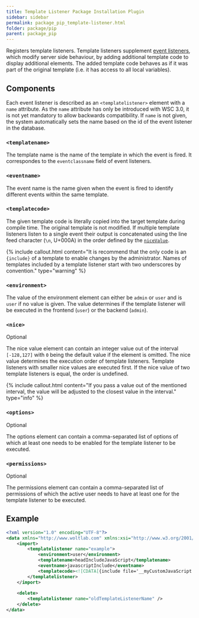 ```yaml
---
title: Template Listener Package Installation Plugin
sidebar: sidebar
permalink: package_pip_template-listener.html
folder: package/pip
parent: package_pip
---
```


Registers template listeners.
Template listeners supplement [event listeners](package_pip_event-listener.html), which modify server side behaviour, by adding additional template code to display additional elements.
The added template code behaves as if it was part of the original template (i.e. it has access to all local variables).

## Components

Each event listener is described as an `<templatelistener>` element with a `name` attribute.
As the `name` attribute has only be introduced with WSC 3.0, it is not yet mandatory to allow backwards compatibility.
If `name` is not given, the system automatically sets the name based on the id of the event listener in the database.

### `<templatename>`

The template name is the name of the template in which the event is fired. It correspondes to the `eventclassname` field of event listeners.

### `<eventname>`

The event name is the name given when the event is fired to identify different events within the same template.

### `<templatecode>`

The given template code is literally copied into the target template during compile time.
The original template is not modified.
If multiple template listeners listen to a single event their output is concatenated using the line feed character (`\n`, U+000A) in the order defined by the [`niceValue`](#niceValue).

{% include callout.html content="It is recommend that the only code is an `{include}` of a template to enable changes by the administrator. Names of templates included by a template listener start with two underscores by convention." type="warning" %}

### `<environment>`

The value of the environment element can either be `admin` or `user` and is `user` if no value is given.
The value determines if the template listener will be executed in the frontend (`user`) or the backend (`admin`).

### `<nice>`

<span class="label label-info">Optional</span>

The nice value element can contain an integer value out of the interval `[-128,127]` with `0` being the default value if the element is omitted.
The nice value determines the execution order of template listeners.
Template listeners with smaller nice values are executed first.
If the nice value of two template listeners is equal, the order is undefined.

{% include callout.html content="If you pass a value out of the mentioned interval, the value will be adjusted to the closest value in the interval." type="info" %}

### `<options>`

<span class="label label-info">Optional</span>

The options element can contain a comma-separated list of options of which at least one needs to be enabled for the template listener to be executed.

### `<permissions>`

<span class="label label-info">Optional</span>

The permissions element can contain a comma-separated list of permissions of which the active user needs to have at least one for the template listener to be executed.

## Example

```xml
<?xml version="1.0" encoding="UTF-8"?>
<data xmlns="http://www.woltlab.com" xmlns:xsi="http://www.w3.org/2001/XMLSchema-instance" xsi:schemaLocation="http://www.woltlab.com http://www.woltlab.com/XSD/2019/templatelistener.xsd">
	<import>
		<templatelistener name="example">
			<environment>user</environment>
			<templatename>headIncludeJavaScript</templatename>
			<eventname>javascriptInclude</eventname>
			<templatecode><![CDATA[{include file='__myCustomJavaScript'}]]></templatecode>
		</templatelistener>
	</import>
	
	<delete>
		<templatelistener name="oldTemplateListenerName" />
	</delete>
</data>
```
